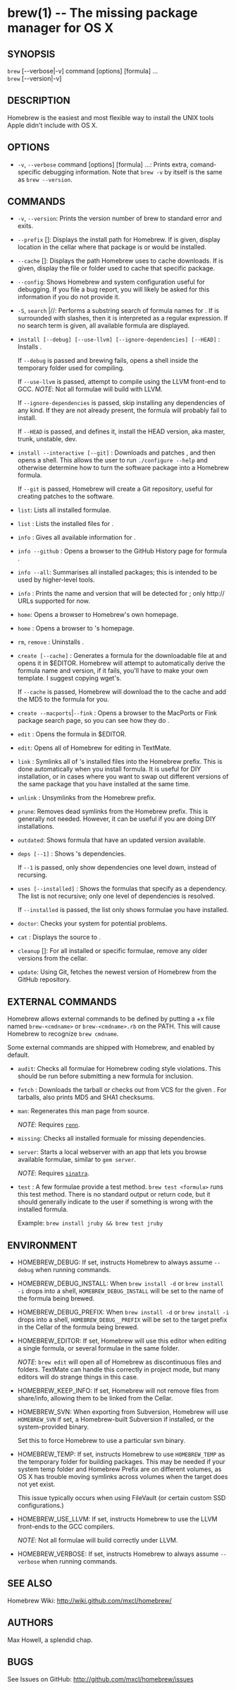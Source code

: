 brew(1) -- The missing package manager for OS X
===============================================

## SYNOPSIS

`brew` [--verbose|-v] command [options] [formula] ...  
`brew` [--version|-v]

## DESCRIPTION

Homebrew is the easiest and most flexible way to install the UNIX tools Apple
didn't include with OS X.

## OPTIONS
  * `-v`, `--verbose` command [options] [formula] ...:
    Prints extra, comand-specific debugging information.
    Note that `brew -v` by itself is the same as `brew --version`.

## COMMANDS

  * `-v`, `--version`:
    Prints the version number of brew to standard error and exits.

  * `--prefix` [<formula>]:
    Displays the install path for Homebrew.
    If <formula> is given, display location in the cellar where that package
    is or would be installed.

  * `--cache` [<formula>]:
    Displays the path Homebrew uses to cache downloads.
    If <formula> is given, display the file or folder used to cache that
    specific package.

  * `--config`:
    Shows Homebrew and system configuration useful for debugging. If you file
    a bug report, you will likely be asked for this information if you do not
    provide it.

  * `-S`, `search` <text>|/<text>/:
    Performs a substring search of formula names for <text>. If <text> is
    surrounded with slashes, then it is interpreted as a regular expression.
    If no search term is given, all available formula are displayed.

  * `install [--debug] [--use-llvm] [--ignore-dependencies] [--HEAD]` <formula>:
    Installs <formula>.

    If `--debug` is passed and brewing fails, opens a shell inside the
    temporary folder used for compiling.

    If `--use-llvm` is passed, attempt to compile using the LLVM front-end to GCC.
    *NOTE*: Not all formulae will build with LLVM.

    If `--ignore-dependencies` is passed, skip installing any dependencies of
    any kind. If they are not already present, the formula will probably fail
    to install.

    If `--HEAD` is passed, and <formula> defines it, install the HEAD version,
    aka master, trunk, unstable, dev.

  * `install --interactive [--git]` <formula>:
    Downloads and patches <formula>, and then opens a shell. This allows the
    user to run `./configure --help` and otherwise determine how to turn the
    software package into a Homebrew formula.

    If `--git` is passed, Homebrew will create a Git repository, useful for
    creating patches to the software.

  * `list`:
    Lists all installed formulae.

  * `list` <formula>:
    Lists the installed files for <formula>.

  * `info` <formula>:
    Gives all available information for <formula>.

  * `info --github` <formula>:
    Opens a browser to the GitHub History page for formula <formula>.

  * `info --all`:
    Summarises all installed packages; this is intended to be used by
    higher-level tools.

  * `info` <URL>:
    Prints the name and version that will be detected for <URL>; only http://
    URLs supported for now.

  * `home`:
    Opens a browser to Homebrew's own homepage.

  * `home` <formula>:
    Opens a browser to <formula>'s homepage.

  * `rm`, `remove` <formula>:
    Uninstalls <formula>.

  * `create [--cache]` <URL>:
    Generates a formula for the downloadable file at <URL> and opens it in
    $EDITOR. Homebrew will attempt to automatically derive the formula name
    and version, if it fails, you'll have to make your own template. I suggest
    copying wget's.

    If `--cache` is passed, Homebrew will download the <URL> to the cache and
    add the MD5 to the formula for you.

  * `create --macports`|`--fink` <formula>:
    Opens a browser to the MacPorts or Fink package search page, so you can
    see how they do <formula>.

  * `edit` <formula>:
    Opens the formula in $EDITOR.

  * `edit`:
    Opens all of Homebrew for editing in TextMate.

  * `link` <formula>:
    Symlinks all of <formula>'s installed files into the Homebrew prefix. This
    is done automatically when you install formula. It is useful for DIY
    installation, or in cases where you want to swap out different versions of
    the same package that you have installed at the same time.

  * `unlink` <formula>:
    Unsymlinks <formula> from the Homebrew prefix.

  * `prune`:
    Removes dead symlinks from the Homebrew prefix. This is generally not
    needed. However, it can be useful if you are doing DIY installations.

  * `outdated`:
    Shows formula that have an updated version available.

  * `deps [--1]` <formula>:
    Shows <formula>'s dependencies.

    If `--1` is passed, only show dependencies one level down, instead of
    recursing.

  * `uses [--installed]` <formula>:
    Shows the formulas that specify <formula> as a dependency. The list is
    not recursive; only one level of dependencies is resolved.

    If `--installed` is passed, the list only shows formulae you have
    installed.

  * `doctor`:
    Checks your system for potential problems.

  * `cat` <formula>:
    Displays the source to <formula>.

  * `cleanup` [<formula>]:
    For all installed or specific formulae, remove any older versions from the
    cellar.

  * `update`:
    Using Git, fetches the newest version of Homebrew from the GitHub
    repository.

## EXTERNAL COMMANDS

Homebrew allows external commands to be defined by putting a +x file named
`brew-<cmdname>` or `brew-<cmdname>.rb` on the PATH. This will cause Homebrew
to recognize `brew cmdname`.

Some external commands are shipped with Homebrew, and enabled by default.

  * `audit`:
    Checks all formulae for Homebrew coding style violations. This should be
    run before submitting a new formula for inclusion.

  * `fetch` <formula>:
    Downloads the tarball or checks out from VCS for the given <formula>. For
    tarballs, also prints MD5 and SHA1 checksums.

  * `man`:
    Regenerates this man page from source.

    *NOTE*: Requires [`ronn`][ronn].

  * `missing`:
    Checks all installed formuale for missing dependencies.

  * `server`:
    Starts a local webserver with an app that lets you browse available
    formulae, similar to `gem server`.

    *NOTE*: Requires [`sinatra`][sinatra].

  * `test` <formula>:
    A few formulae provide a test method. `brew test <formula>` runs this
    test method. There is no standard output or return code, but it should
    generally indicate to the user if something is wrong with the installed
    formula.

    Example: `brew install jruby && brew test jruby`

[ronn]: http://rtomayko.github.com/ronn/
        "Ronn"

[sinatra]: http://www.sinatrarb.com/
           "Sinatra"


## ENVIRONMENT

  * HOMEBREW\_DEBUG:
    If set, instructs Homebrew to always assume `--debug` when running
    commands.

  * HOMEBREW\_DEBUG\_INSTALL:
    When `brew install -d` or `brew install -i` drops into a shell,
    `HOMEBREW_DEBUG_INSTALL` will be set to the name of the formula being
    brewed.

  * HOMEBREW\_DEBUG\_PREFIX:
    When `brew install -d` or `brew install -i` drops into a shell,
    `HOMEBREW_DEBUG__PREFIX` will be set to the target prefix in the Cellar
    of the formula being brewed.

  * HOMEBREW\_EDITOR:
    If set, Homebrew will use this editor when editing a single formula, or
    several formulae in the same folder.

    *NOTE*: `brew edit` will open all of Homebrew as discontinuous files and
    folders. TextMate can handle this correctly in project mode, but many
    editors will do strange things in this case.

  * HOMEBREW\_KEEP\_INFO:
    If set, Homebrew will not remove files from share/info, allowing them to
    be linked from the Cellar.

  * HOMEBREW\_SVN:
    When exporting from Subversion, Homebrew will use `HOMEBREW_SVN` if set,
    a Homebrew-built Subversion if installed, or the system-provided binary.

    Set this to force Homebrew to use a particular svn binary.

  * HOMEBREW\_TEMP:
    If set, instructs Homebrew to use `HOMEBREW_TEMP` as the temporary folder
    for building packages. This may be needed if your system temp folder and
    Homebrew Prefix are on different volumes, as OS X has trouble moving
    symlinks across volumes when the target does not yet exist.

    This issue typically occurs when using FileVault (or certain custom SSD
    configurations.)

  * HOMEBREW\_USE\_LLVM:
    If set, instructs Homebrew to use the LLVM front-ends to the GCC
    compilers.

    *NOTE*: Not all formulae will build correctly under LLVM.

  * HOMEBREW\_VERBOSE:
    If set, instructs Homebrew to always assume `--verbose` when running
    commands.

## SEE ALSO

Homebrew Wiki: http://wiki.github.com/mxcl/homebrew/

## AUTHORS

Max Howell, a splendid chap.

## BUGS

See Issues on GitHub: http://github.com/mxcl/homebrew/issues

